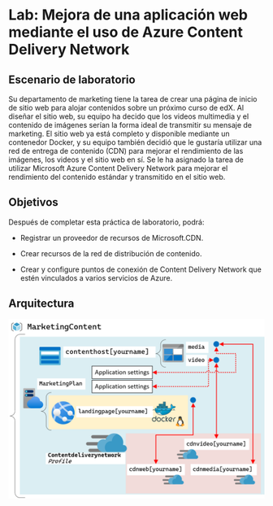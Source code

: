 # Lab: Mejora de una aplicación web mediante el uso de Azure Content Delivery Network

## Escenario de laboratorio
Su departamento de marketing tiene la tarea de crear una página de inicio de sitio web para alojar contenidos sobre un próximo curso de edX. Al diseñar el sitio web, su equipo ha decido que los videos multimedia y el contenido de imágenes serían la forma ideal de transmitir su mensaje de marketing. El sitio web ya está completo y disponible mediante un contenedor Docker, y su equipo también decidió que le gustaría utilizar una red de entrega de contenido (CDN) para mejorar el rendimiento de las imágenes, los videos y el sitio web en sí. Se le ha asignado la tarea de utilizar Microsoft Azure Content Delivery Network para mejorar el rendimiento del contenido estándar y transmitido en el sitio web.

## Objetivos
Después de completar esta práctica de laboratorio, podrá:

- Registrar un proveedor de recursos de Microsoft.CDN.

- Crear recursos de la red de distribución de contenido.

- Crear y configure puntos de conexión de Content Delivery Network que estén vinculados a varios servicios de Azure.


## Arquitectura

![](images/Architecture.png)